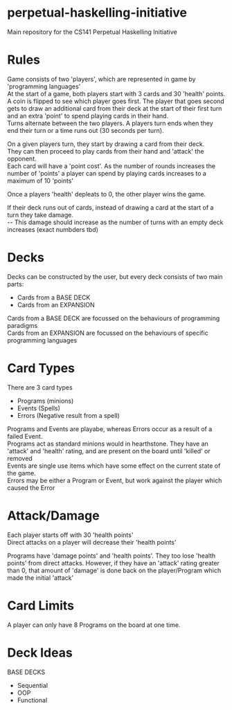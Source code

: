 # perpetual-haskelling-initiative
Main repository for the CS141 Perpetual Haskelling Initiative

# Rules
Game consists of two 'players', which are represented in game by 'programming languages'  
At the start of a game, both players start with 3 cards and 30 'health' points.  
A coin is flipped to see which player goes first. The player that goes second gets to draw an additional card from their deck at the start of their first turn and an extra 'point' to spend playing cards in their hand.   
Turns alternate between the two players. A players turn ends when they end their turn or a time runs out (30 seconds per turn).  

On a given players turn, they start by drawing a card from their deck.  
They can then proceed to play cards from their hand and 'attack' the opponent.  
Each card will have a 'point cost'. As the number of rounds increases the number of 'points' a player can spend by playing cards increases to a maximum of 10 'points'  

Once a players 'health' depleats to 0, the other player wins the game.  

If their deck runs out of cards, instead of drawing a card at the start of a turn they take damage.  
 -- This damage should increase as the number of turns with an empty deck increases (exact numbders tbd)  

# Decks
Decks can be constructed by the user, but every deck consists of two main parts:
- Cards from a BASE DECK  
- Cards from an EXPANSION  

Cards from a BASE DECK are focussed on the behaviours of programming paradigms  
Cards from an EXPANSION are focussed on the behaviours of specific programming languages  

# Card Types
There are 3 card types  
- Programs (minions)  
- Events (Spells)  
- Errors (Negative result from a spell)  

Programs and Events are playabe, whereas Errors occur as a result of a failed Event.   
Programs act as standard minions would in hearthstone. They have an 'attack' and 'health' rating, and are present on the board until 'killed' or removed  
Events are single use items which have some effect on the current state of the game.   
Errors may be either a Program or Event, but work against the player which caused the Error  

# Attack/Damage
Each player starts off with 30 'health points'  
Direct attacks on a player will decrease their 'health points'  

Programs have 'damage points' and 'health points'. They too lose 'health points' from direct attacks. However, if they have an 'attack' rating greater than 0, that amount of 'damage' is done back on the player/Program which made the initial 'attack'  

# Card Limits
A player can only have 8 Programs on the board at one time. 




# Deck Ideas
BASE DECKS
- Sequential
- OOP
- Functional
